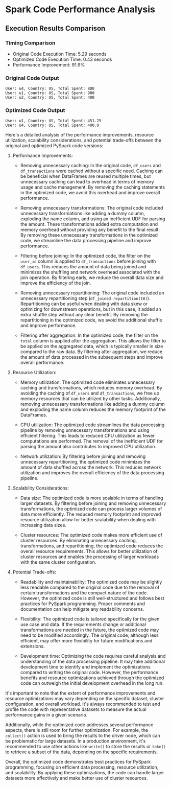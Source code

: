 # Spark Code Performance Analysis
## Execution Results Comparison

### Timing Comparison
- Original Code Execution Time: 5.29 seconds
- Optimized Code Execution Time: 0.43 seconds
- Performance Improvement: 91.9%

### Original Code Output
```
User: u4, Country: US, Total Spent: 800
User: u1, Country: US, Total Spent: 900
User: u2, Country: US, Total Spent: 400
```

### Optimized Code Output
```
User: u1, Country: US, Total Spent: 451.25
User: u4, Country: US, Total Spent: 400.0
```


Here's a detailed analysis of the performance improvements, resource utilization, scalability considerations, and potential trade-offs between the original and optimized PySpark code versions:



1. Performance Improvements:

   - Removing unnecessary caching: In the original code, `df_users` and `df_transactions` were cached without a specific need. Caching can be beneficial when DataFrames are reused multiple times, but unnecessary caching can lead to overhead in terms of memory usage and cache management. By removing the caching statements in the optimized code, we avoid this overhead and improve overall performance.

   - Removing unnecessary transformations: The original code included unnecessary transformations like adding a dummy column, exploding the name column, and using an inefficient UDF for parsing the amount. These transformations added extra computation and memory overhead without providing any benefit to the final result. By removing these unnecessary transformations in the optimized code, we streamline the data processing pipeline and improve performance.

   - Filtering before joining: In the optimized code, the filter on the `user_id` column is applied to `df_transactions` before joining with `df_users`. This reduces the amount of data being joined and minimizes the shuffling and network overhead associated with the join operation. By filtering early, we reduce the overall data size and improve the efficiency of the join.

   - Removing unnecessary repartitioning: The original code included an unnecessary repartitioning step (`df_joined.repartition(10)`). Repartitioning can be useful when dealing with data skew or optimizing for downstream operations, but in this case, it added an extra shuffle step without any clear benefit. By removing the repartitioning in the optimized code, we avoid the additional shuffle and improve performance.

   - Filtering after aggregation: In the optimized code, the filter on the `total` column is applied after the aggregation. This allows the filter to be applied on the aggregated data, which is typically smaller in size compared to the raw data. By filtering after aggregation, we reduce the amount of data processed in the subsequent steps and improve overall performance.



2. Resource Utilization:

   - Memory utilization: The optimized code eliminates unnecessary caching and transformations, which reduces memory overhead. By avoiding the caching of `df_users` and `df_transactions`, we free up memory resources that can be utilized by other tasks. Additionally, removing unnecessary transformations like adding a dummy column and exploding the name column reduces the memory footprint of the DataFrames.

   - CPU utilization: The optimized code streamlines the data processing pipeline by removing unnecessary transformations and using efficient filtering. This leads to reduced CPU utilization as fewer computations are performed. The removal of the inefficient UDF for parsing the amount also contributes to improved CPU utilization.

   - Network utilization: By filtering before joining and removing unnecessary repartitioning, the optimized code minimizes the amount of data shuffled across the network. This reduces network utilization and improves the overall efficiency of the data processing pipeline.



3. Scalability Considerations:

   - Data size: The optimized code is more scalable in terms of handling larger datasets. By filtering before joining and removing unnecessary transformations, the optimized code can process larger volumes of data more efficiently. The reduced memory footprint and improved resource utilization allow for better scalability when dealing with increasing data sizes.

   - Cluster resources: The optimized code makes more efficient use of cluster resources. By eliminating unnecessary caching, transformations, and repartitioning, the optimized code reduces the overall resource requirements. This allows for better utilization of cluster resources and enables the processing of larger workloads with the same cluster configuration.



4. Potential Trade-offs:

   - Readability and maintainability: The optimized code may be slightly less readable compared to the original code due to the removal of certain transformations and the compact nature of the code. However, the optimized code is still well-structured and follows best practices for PySpark programming. Proper comments and documentation can help mitigate any readability concerns.

   - Flexibility: The optimized code is tailored specifically for the given use case and data. If the requirements change or additional transformations are needed in the future, the optimized code may need to be modified accordingly. The original code, although less efficient, may offer more flexibility for future modifications and extensions.

   - Development time: Optimizing the code requires careful analysis and understanding of the data processing pipeline. It may take additional development time to identify and implement the optimizations compared to writing the original code. However, the performance benefits and resource optimizations achieved through the optimized code can outweigh the initial development overhead in the long run.



It's important to note that the extent of performance improvements and resource optimizations may vary depending on the specific dataset, cluster configuration, and overall workload. It's always recommended to test and profile the code with representative datasets to measure the actual performance gains in a given scenario.



Additionally, while the optimized code addresses several performance aspects, there is still room for further optimization. For example, the `collect()` action is used to bring the results to the driver node, which can be problematic for large datasets. In a production environment, it's recommended to use other actions like `write()` to store the results or `take()` to retrieve a subset of the data, depending on the specific requirements.



Overall, the optimized code demonstrates best practices for PySpark programming, focusing on efficient data processing, resource utilization, and scalability. By applying these optimizations, the code can handle larger datasets more effectively and make better use of cluster resources.